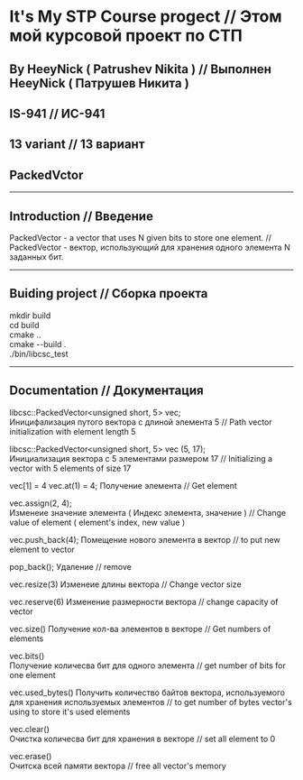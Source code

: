 # It's My STP Course progect // Этом мой курсовой проект по СТП
## By HeeyNick ( Patrushev Nikita ) // Выполнен HeeyNick ( Патрушев Никита )
## IS-941 // ИС-941
## 13 variant // 13 вариант
## PackedVctor

___

## Introduction // Введение

  PackedVector - a vector that uses N given bits to store one element. 
  //  
  PackedVector - вектор, использующий для хранения одного элемента N заданных бит.  

___
  
## Buiding project // Сборка проекта

  mkdir build  
  cd build  
  cmake ..  
  cmake --build .  
  ./bin/libcsc_test  

___

## Documentation // Документация
  
  libcsc::PackedVector<unsigned short, 5> vec;  
  Иницифализация путого вектора с длиной элемента 5 // Path vector initialization with element length 5
    
  libcsc::PackedVector<unsigned short, 5> vec (5, 17);  
  Инициализация вектора с 5 элементами размером 17 // Initializing a vector with 5 elements of size 17  
    
  vec[1] = 4
  vec.at(1) = 4;
  Получение элемента // Get element  
    
  vec.assign(2, 4);  
  Изменеие значение элемента ( Индекс элемента, значение ) // Change value of element ( element's index, new value )
    
  vec.push_back(4);
  Помещение нового элемента в вектор // to put new element to vector  
    
  pop_back();
  Удаление // remove
    
  vec.resize(3)
  Изменеие длины вектора // Change vector size  
    
  vec.reserve(6)
  Изменение размерности вектора // change capacity of vector  
    
  vec.size()
  Получение кол-ва элементов в векторе // Get numbers of elements  
    
  vec.bits()  
  Получение количесва бит для одного элемента // get number of bits for one element  
    
  vec.used_bytes() 
  Получить количество байтов вектора, используемого для хранения используемых элементов // to get number of bytes vector's using to store it's used elements  
    
  vec.clear()  
  Очистка количесва бит для хранения в векторе // set all element to 0  
    
  vec.erase()  
  Очитска всей памяти вектора // free all vector's memory

